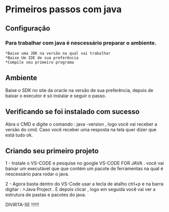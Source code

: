 # Primeiros passos com java

## Configuração

### Para trabalhar com java é nescessário preparar o ambiente.

    *Baixe uma JDK na versão na qual vai trabalhar
    *Baixe Um IDE de sua preferência
    *Compile seu primeiro programa

## Ambiente

Baixe o SDK no site da oracle na versão de sua preferência,
depois de baixar o executor é só instalar e seguir o passo.

## Verificando se foi instalado com sucesso

Abra o CMD e digite o comando : java -version ,
logo você vai receber a versão do cmd.
Caso você receber uma resposta na tela quer dizer que está tudo ok.

## Criando seu primeiro projeto

1 - Instale o VS-CODE e pesquise no google VS-CODE FOR JAVA .
você vai baixar um executável que que contém um pacote de ferramentas 
na qual é nescessário para rodar o java.

2 - Agora basta dentro do VS-Code usar a tecla de atalho ctrl+p
e na barra digitar : >Java Project .
E depois clicar , logo em seguida você vai ver a estrutura de pastas e
pacotes do java.

DIVIRTA-SE !!!!!!